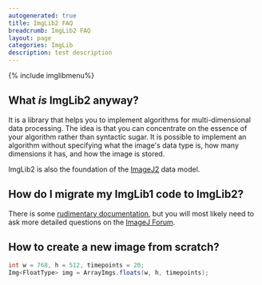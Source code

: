 ```yaml
---
autogenerated: true
title: ImgLib2 FAQ
breadcrumb: ImgLib2 FAQ
layout: page
categories: ImgLib
description: test description
---
```


{% include imglibmenu%}


## What *is* ImgLib2 anyway?

It is a library that helps you to implement algorithms for multi-dimensional data processing. The idea is that you can concentrate on the essence of your algorithm rather than syntactic sugar. It is possible to implement an algorithm without specifying what the image's data type is, how many dimensions it has, and how the image is stored.

ImgLib2 is also the foundation of the [ImageJ2](ImageJ2 "wikilink") data model.

## How do I migrate my ImgLib1 code to ImgLib2?

There is some [rudimentary documentation](How_To_Migrate_Code_From_ImgLib_To_ImgLib2 "wikilink"), but you will most likely need to ask more detailed questions on the [ImageJ Forum](http://forum.imagej.net).

## How to create a new image from scratch?

``` java
int w = 768, h = 512, timepoints = 20;
Img<FloatType> img = ArrayImgs.floats(w, h, timepoints);
```


